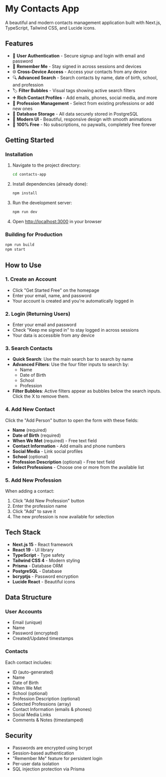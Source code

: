 # My Contacts App

A beautiful and modern contacts management application built with Next.js, TypeScript, Tailwind CSS, and Lucide icons.

## Features

- 🔐 **User Authentication** - Secure signup and login with email and password
- 🔄 **Remember Me** - Stay signed in across sessions and devices
- 🌐 **Cross-Device Access** - Access your contacts from any device
- 🔍 **Advanced Search** - Search contacts by name, date of birth, school, and profession
- 🏷️ **Filter Bubbles** - Visual tags showing active search filters
- ➕ **Rich Contact Profiles** - Add emails, phones, social media, and more
- 💼 **Profession Management** - Select from existing professions or add new ones
- 💾 **Database Storage** - All data securely stored in PostgreSQL
- 🎨 **Modern UI** - Beautiful, responsive design with smooth animations
- 💯 **100% Free** - No subscriptions, no paywalls, completely free forever

## Getting Started

### Installation

1. Navigate to the project directory:
   ```bash
   cd contacts-app
   ```

2. Install dependencies (already done):
   ```bash
   npm install
   ```

3. Run the development server:
   ```bash
   npm run dev
   ```

4. Open [http://localhost:3000](http://localhost:3000) in your browser

### Building for Production

```bash
npm run build
npm start
```

## How to Use

### 1. Create an Account
- Click "Get Started Free" on the homepage
- Enter your email, name, and password
- Your account is created and you're automatically logged in

### 2. Login (Returning Users)
- Enter your email and password
- Check "Keep me signed in" to stay logged in across sessions
- Your data is accessible from any device

### 3. Search Contacts
- **Quick Search**: Use the main search bar to search by name
- **Advanced Filters**: Use the four filter inputs to search by:
  - Name
  - Date of Birth
  - School
  - Profession
- **Filter Bubbles**: Active filters appear as bubbles below the search inputs. Click the X to remove them.

### 4. Add New Contact
Click the "Add Person" button to open the form with these fields:
- **Name** (required)
- **Date of Birth** (required)
- **When We Met** (required) - Free text field
- **Contact Information** - Add emails and phone numbers
- **Social Media** - Link social profiles
- **School** (optional)
- **Profession Description** (optional) - Free text field
- **Select Professions** - Choose one or more from the available list

### 5. Add New Profession
When adding a contact:
1. Click "Add New Profession" button
2. Enter the profession name
3. Click "Add" to save it
4. The new profession is now available for selection

## Tech Stack

- **Next.js 15** - React framework
- **React 19** - UI library
- **TypeScript** - Type safety
- **Tailwind CSS 4** - Modern styling
- **Prisma** - Database ORM
- **PostgreSQL** - Database
- **bcryptjs** - Password encryption
- **Lucide React** - Beautiful icons

## Data Structure

### User Accounts
- Email (unique)
- Name
- Password (encrypted)
- Created/Updated timestamps

### Contacts
Each contact includes:
- ID (auto-generated)
- Name
- Date of Birth
- When We Met
- School (optional)
- Profession Description (optional)
- Selected Professions (array)
- Contact Information (emails & phones)
- Social Media Links
- Comments & Notes (timestamped)

## Security

- Passwords are encrypted using bcrypt
- Session-based authentication
- "Remember Me" feature for persistent login
- Per-user data isolation
- SQL injection protection via Prisma
